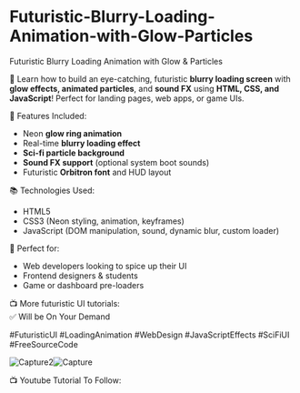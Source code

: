 # Futuristic-Blurry-Loading-Animation-with-Glow-Particles
Futuristic Blurry Loading Animation with Glow &amp; Particles


🚀 Learn how to build an eye-catching, futuristic **blurry loading screen** with **glow effects, animated particles**, and **sound FX** using **HTML, CSS, and JavaScript**! Perfect for landing pages, web apps, or game UIs.

🎨 Features Included:
- Neon **glow ring animation**
- Real-time **blurry loading effect**
- **Sci-fi particle background**
- **Sound FX support** (optional system boot sounds)
- Futuristic **Orbitron font** and HUD layout

📚 Technologies Used:
- HTML5
- CSS3 (Neon styling, animation, keyframes)
- JavaScript (DOM manipulation, sound, dynamic blur, custom loader)

📌 Perfect for:
- Web developers looking to spice up their UI
- Frontend designers & students
- Game or dashboard pre-loaders

📺 More futuristic UI tutorials:  
✅ Will be On Your Demand

#FuturisticUI #LoadingAnimation #WebDesign #JavaScriptEffects #SciFiUI #FreeSourceCode

![Capture2](https://github.com/user-attachments/assets/43221926-fe7b-4694-9233-1b6de3878bd0)![Capture](https://github.com/user-attachments/assets/7b1df4f6-dc43-4ef2-b555-99b11e71616e)

📺 Youtube Tutorial To Follow:



